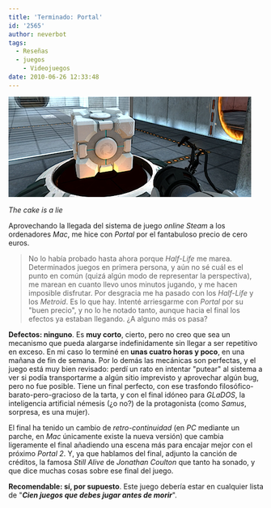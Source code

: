 ```yaml
---
title: 'Terminado: Portal'
id: '2565'
author: neverbot
tags:
  - Reseñas
  - juegos
    - Videojuegos
date: 2010-06-26 12:33:48
---
```


![Captura de pantalla 2010-06-26 a las 12.29.02.png](./terminado-portal/Captura-de-pantalla-2010-06-26-a-las-12.29.02.png)  

_The cake is a lie_

Aprovechando la llegada del sistema de juego _online_ _Steam_ a los ordenadores _Mac_, me hice con _Portal_ por el fantabuloso precio de cero euros.

> No lo había probado hasta ahora porque _Half-Life_ me marea. Determinados juegos en primera persona, y aún no sé cuál es el punto en común (quizá algún modo de representar la perspectiva), me marean en cuanto llevo unos minutos jugando, y me hacen imposible disfrutar. Por desgracia me ha pasado con los _Half-Life_ y los _Metroid_. Es lo que hay. Intenté arriesgarme con _Portal_ por su "buen precio", y no lo he notado tanto, aunque hacia el final los efectos ya estaban llegando. ¿A alguno más os pasa?

**Defectos: ninguno**. Es **muy corto**, cierto, pero no creo que sea un mecanismo que pueda alargarse indefinidamente sin llegar a ser repetitivo en exceso. En mi caso lo terminé en **unas cuatro horas y poco**, en una mañana de fin de semana. Por lo demás las mecánicas son perfectas, y el juego está muy bien revisado: perdí un rato en intentar "putear" al sistema a ver si podía transportarme a algún sitio imprevisto y aprovechar algún bug, pero no fue posible. Tiene un final perfecto, con ese trasfondo filosófico-barato-pero-gracioso de la tarta, y con el final idóneo para _GLaDOS_, la inteligencia artificial némesis (¿o no?) de la protagonista (como _Samus_, sorpresa, es una mujer).

El final ha tenido un cambio de _retro-continuidad_ (en _PC_ mediante un parche, en _Mac_ únicamente existe la nueva versión) que cambia ligeramente el final añadiendo una escena más para encajar mejor con el próximo _Portal 2_. Y, ya que hablamos del final, adjunto la canción de créditos, la famosa _Still Alive_ de _Jonathan Coulton_ que tanto ha sonado, y que dice muchas cosas sobre ese final del juego.

  

**Recomendable: sí, por supuesto**. Este juego debería estar en cualquier lista de "**_Cien juegos que debes jugar antes de morir_**".